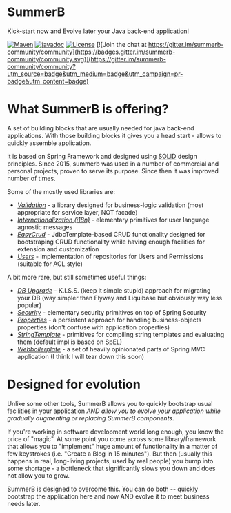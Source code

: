 # SummerB
Kick-start now and Evolve later your Java back-end application!

[![Maven](https://img.shields.io/maven-central/v/com.github.skarpushin/summerb-easycrud)](https://mvnrepository.com/search?q=summerb)
[![javadoc](https://javadoc.io/badge2/com.github.skarpushin/summerb-easycrud/javadoc.svg)](https://javadoc.io/doc/com.github.skarpushin/summerb-easycrud)
[![License](https://img.shields.io/hexpm/l/plug)](LICENSE.txt)
[![Join the chat at https://gitter.im/summerb-community/community](https://badges.gitter.im/summerb-community/community.svg)](https://gitter.im/summerb-community/community?utm_source=badge&utm_medium=badge&utm_campaign=pr-badge&utm_content=badge)

# What SummerB is offering?
A set of building blocks that are usually needed for java back-end applications. With those building blocks it gives you a head start - allows to quickly assemble application. 

it is based on Spring Framework and designed using [SOLID](https://www.slideshare.net/skarpushin/solid-ood-dry) design principles. 
Since 2015, summerb  was used in a number of commercial and personal projects, proven to serve its purpose. Since then it was improved number of times. 

Some of the mostly used libraries are:
 * [*Validation*](summerb-validation/README.md) - a library designed for business-logic validation (most appropriate for service layer, NOT facade)
 * [*Internationalization (i18n)*](summerb-i18n/README.md) - elementary primitives for user language agnostic messages
 * [*EasyCrud*](summerb-easycrud/README.md) - JdbcTemplate-based CRUD functionality designed for bootstraping CRUD functionality while having enough facilities for extension and customization
 * [*Users*](summerb-users/README.md) - implementation of repositories for Users and Permissions (suitable for ACL style)

A bit more rare, but still sometimes useful things:
 * [*DB Upgrade*](summerb-dbupgrade/README.md) - K.I.S.S. (keep it simple stupid) approach for migrating your DB (way simpler than Flyway and Liquibase but obviously way less popular)
 * [*Security*](summerb-security/README.md) - elementary security primitives on top of Spring Security
 * [*Properties*](summerb-properties/README.md) - a persistent approach for handling business-objects properties (don't confuse with application properties)
 * [*StringTemplate*](summerb-stringtemplate/README.md) - primitives for compiling string templates and evaluating them (default impl is based on SpEL)
 * [*Webboilerplate*](summerb-webboilerplate/README.md) - a set of heavily opinionated parts of Spring MVC application (I think I will tear down this soon)

# Designed for evolution
Unlike some other tools, SummerB allows you to quickly bootstrap usual facilities in your application *AND allow you to evolve your application while gradually augmenting or replacing SummerB components*. 

If you're working in software development world long enough, you know the price of "magic". At some point you come across some library/framework that allows you to "implement" huge amount of functionality in a matter of few keystrokes (i.e. "Create a Blog in 15 minutes"). But then (usually this happens in real, long-living projects, used by real people) you bump into some shortage - a bottleneck that significantly slows you down and does not allow you to grow. 

SummerB is designed to overcome this. You can do both -- quickly bootstrap the application here and now AND evolve it to meet business needs later. 
